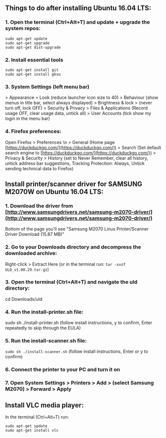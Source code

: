 ## Things to do after installing Ubuntu 16.04 LTS:

### 1. Open the terminal (Ctrl+Alt+T) and update + upgrade the system repos:
```
sudo apt-get update
sudo apt-get upgrade
sudo apt-get dist-upgrade
```
### 2. Install essential tools
```
sudo apt-get install git
sudo apt-get install gksu
```
### 3. System Settings (left menu bar)
\> Appearance > Look (reduce launcher icon size to 40) > Behaviour (show menus in title bar, select always displayed)
\> Brightness & lock > (never turn off, lock OFF)
\> Security & Privacy > Files & Applications (Record usage OFF, clear usage data, untick all)
\> User Accounts (tick show my login in the menu bar)

### 4. Firefox preferences:
Open Firefox > Preferences \n
 \> General (Home page [https://duckduckgo.com/](https://duckduckgo.com/))
 \> Search (Set default search engine to [https://duckduckgo.com/](https://duckduckgo.com/))
 \> Privacy & Security > History (set to Never Remember, clear all history, untick address bar suggestions, Tracking Protection: Always, Untick sending technical data to Firefox)

## Install printer/scanner driver for SAMSUNG M2070W on Ubuntu 16.04 LTS:

### 1. Download the driver from [http://www.samsungdrivers.net/samsung-m2070-driver/](http://www.samsungdrivers.net/samsung-m2070-driver/)
Bottom of the page you'll see "Samsung M2070 Linux Printer/Scanner Driver Download (15.87 MB)"

### 2. Go to your Downloads directory and decompress the downloaded archive:
Right-click > Extract Here
(or in the terminal run: `tar -xvzf ULD_v1.00.29.tar.gz`)

### 3. Open the terminal (Ctrl+Alt+T) and navigate the uld directory:
cd Downloads/uld

### 4. Run the install-printer.sh file:
sudo sh ./install-printer.sh
(follow install instructions, y to confirm, Enter repeatedly to skip through the EULA)

### 5. Run the install-scanner.sh file:
```sudo sh ./install-scanner.sh```
(follow install instructions, Enter or y to confirm)

### 6. Connect the printer to your PC and turn it on

### 7. Open System Settings > Printers > Add > (select Samsung M2070) > Forward > Apply

## Install VLC media player:
In the terminal (Ctrl+Alt+T) run:
```
sudo apt-get update
sudo apt-get install vlc
```


